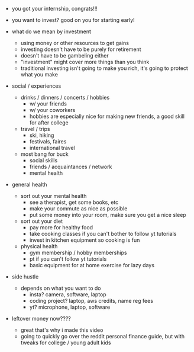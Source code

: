 - you got your internship, congrats!!!
- you want to invest? good on you for starting early! 

- what do we mean by investment
    - using money or other resources to get gains 
    - investing doesn't have to be purely for retirement
    - doesn't have to be gambeling either
    - "investment" might cover more things than you think
    - traditional investing isn't going to make you rich, it's going to protect what you make

- social / experiences
    - drinks / dinners / concerts / hobbies
        - w/ your friends
        - w/ your coworkers
        - hobbies are especially nice for making new friends, a good skill for after college
    - travel / trips
        - ski, hiking
        - festivals, faires
        - international travel
    - most bang for buck
        - social skills
        - friends / acquaintances / network
        - mental health

- general health
    - sort out your mental health
        - see a therapist, get some books, etc
        - make your commute as nice as possible
        - put some money into your room, make sure you get a nice sleep
    - sort out your diet
        - pay more for healthy food
        - take cooking classes if you can't bother to follow yt tutorials
        - invest in kitchen equipment so cooking is fun
    - physical health
        - gym membership / hobby memberships
        - pt if you can't follow yt tutorials
        - basic equipment for at home exercise for lazy days

- side hustle
    - depends on what you want to do
        - insta? camera, software, laptop
        - coding project? laptop, aws credits, name reg fees
        - yt? microphone, laptop, software

- leftover money now????
    - great that's why i made this video
    - going to quickly go over the reddit personal finance guide, 
    but with tweaks for college / young adult kids
